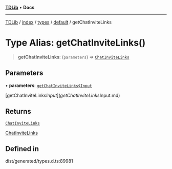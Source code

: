 [**TDLib**](../../../../../../README.md) • **Docs**

***

[TDLib](../../../../../../modules.md) / [index](../../../../../README.md) / [types](../../../README.md) / [default](../README.md) / getChatInviteLinks

# Type Alias: getChatInviteLinks()

> **getChatInviteLinks**: (`parameters`) => [`ChatInviteLinks`](ChatInviteLinks.md)

## Parameters

• **parameters**: [`getChatInviteLinks$Input`](getChatInviteLinks$Input.md)

[getChatInviteLinks$Input](getChatInviteLinks$Input.md)

## Returns

[`ChatInviteLinks`](ChatInviteLinks.md)

[ChatInviteLinks](ChatInviteLinks.md)

## Defined in

dist/generated/types.d.ts:89981
